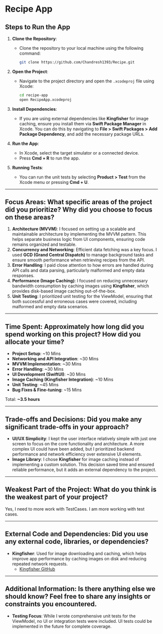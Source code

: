 
# Recipe App

## Steps to Run the App

1. **Clone the Repository**:
   - Clone the repository to your local machine using the following command:
     ```bash
     git clone https://github.com/Chandresh1393/Recipe.git
     ```

2. **Open the Project**:
   - Navigate to the project directory and open the `.xcodeproj` file using Xcode:
     ```bash
     cd recipe-app
     open RecipeApp.xcodeproj
     ```

3. **Install Dependencies**:
   - If you are using external dependencies like **Kingfisher** for image caching, ensure you install them via **Swift Package Manager** in Xcode. You can do this by navigating to **File > Swift Packages > Add Package Dependency**, and add the necessary package URLs.

4. **Run the App**:
   - In Xcode, select the target simulator or a connected device.
   - Press **Cmd + R** to run the app.

5. **Running Tests**:
   - You can run the unit tests by selecting **Product > Test** from the Xcode menu or pressing **Cmd + U**.

---

## Focus Areas: What specific areas of the project did you prioritize? Why did you choose to focus on these areas?

1. **Architecture (MVVM)**: I focused on setting up a scalable and maintainable architecture by implementing the MVVM pattern. This helps separate business logic from UI components, ensuring code remains organized and testable.
2. **Concurrency and Networking**: Efficient data fetching was a key focus. I used **GCD (Grand Central Dispatch)** to manage background tasks and ensure smooth performance when retrieving recipes from the API.
3. **Error Handling**: I paid close attention to how errors are handled during API calls and data parsing, particularly malformed and empty data responses.
4. **Performance (Image Caching)**: I focused on reducing unnecessary bandwidth consumption by caching images using **Kingfisher**, which provides disk-based image caching out-of-the-box.
5. **Unit Testing**: I prioritized unit testing for the ViewModel, ensuring that both successful and erroneous cases were covered, including malformed and empty data scenarios.

---

## Time Spent: Approximately how long did you spend working on this project? How did you allocate your time?

- **Project Setup**: ~10 Mins
- **Networking and API Integration**: ~30 Mins
- **MVVM Implementation**: ~30 Mins
- **Error Handling**: ~30 Mins
- **UI Development (SwiftUI)**: ~30 Mins
- **Image Caching (Kingfisher Integration)**: ~10 Mins
- **Unit Testing**: ~45 Mins
- **Bug Fixes & Fine-tuning**: ~15 Mins

Total: **~3.5 hours**

---

## Trade-offs and Decisions: Did you make any significant trade-offs in your approach?

- **UI/UX Simplicity**: I kept the user interface relatively simple with just one screen to focus on the core functionality and architecture. A more complex UI could have been added, but I prioritized backend performance and network efficiency over extensive UI elements.
- **Image Library**: I chose **Kingfisher** for image caching instead of implementing a custom solution. This decision saved time and ensured reliable performance, but it adds an external dependency to the project.

---

## Weakest Part of the Project: What do you think is the weakest part of your project?

Yes, I need to more work with TestCases. I am more working with test cases.

---

## External Code and Dependencies: Did you use any external code, libraries, or dependencies?

- **Kingfisher**: Used for image downloading and caching, which helps improve app performance by caching images on disk and reducing repeated network requests.
  - [Kingfisher GitHub](https://github.com/onevcat/Kingfisher)

---

## Additional Information: Is there anything else we should know? Feel free to share any insights or constraints you encountered.
- **Testing Focus**: While I wrote comprehensive unit tests for the ViewModel, no UI or integration tests were included. UI tests could be implemented in the future for complete coverage.
